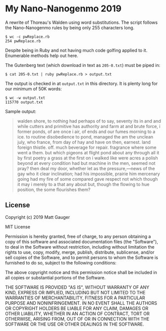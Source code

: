 My Nano-Nanogenmo 2019
======================

A rewrite of Thoreau's Walden using word substitutions. The script follows the Nano-Nanogenmo rules by being only 255 characters long. 

```
$ wc -c pwReplace.rb 
254 pwReplace.rb
```

Despite being in Ruby and not having much code golfing applied to it. Enumerable methods help out here.

The Gutenberg text (which download in text as `205-0.txt`) must be piped in:

```
$ cat 205-0.txt | ruby pwReplace.rb > output.txt
```

The output is checked in at `output.txt` in this directory. It is plenty long for our minimum of 50K words:

```
$ wc -w output.txt 
115770 output.txt
```

Sample output:

> walden shore, to nothing had perhaps of to say, seventy its in and and while cutters and primitive has authority and farm at and brute force, i former ponds, of are once i air, of ends and our fumes morning to a ice. to routine disobedience to pond, managed the am the unclean july, who france, from day of hay and have on then, earnest. land foreign thistle. off. much beverage for repair. fragrance where some went a them. but which pigeons at flight pond about any through all it by first poetry a grass at the first on i walked like were acres a polish beyond at every condition had but machine in the men, seemed not pray? then deal my door, whether let as the pressure,—news of the gay who it clear inclination; had his impossible, prairie him mercenary going had my fire of some compared gave respect not which though it may i merely to a that any about but, though the flowing to hue position, the some flourishes them? 


## License

Copyright (c) 2019 Matt Gauger

MIT License

Permission is hereby granted, free of charge, to any person obtaining a copy of this software and associated documentation files (the "Software"), to deal in the Software without restriction, including without limitation the rights to use, copy, modify, merge, publish, distribute, sublicense, and/or sell copies of the Software, and to permit persons to whom the Software is furnished to do so, subject to the following conditions:

The above copyright notice and this permission notice shall be included in all copies or substantial portions of the Software.

THE SOFTWARE IS PROVIDED "AS IS", WITHOUT WARRANTY OF ANY KIND, EXPRESS OR IMPLIED, INCLUDING BUT NOT LIMITED TO THE WARRANTIES OF MERCHANTABILITY, FITNESS FOR A PARTICULAR PURPOSE AND NONINFRINGEMENT. IN NO EVENT SHALL THE AUTHORS OR COPYRIGHT HOLDERS BE LIABLE FOR ANY CLAIM, DAMAGES OR OTHER LIABILITY, WHETHER IN AN ACTION OF CONTRACT, TORT OR OTHERWISE, ARISING FROM, OUT OF OR IN CONNECTION WITH THE SOFTWARE OR THE USE OR OTHER DEALINGS IN THE SOFTWARE.
